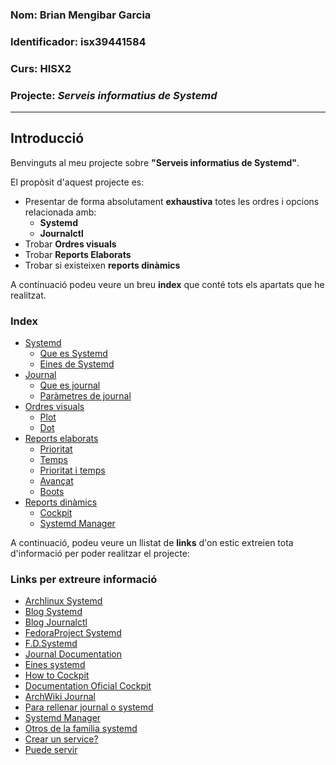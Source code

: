 ### Nom: Brian Mengibar Garcia

### Identificador: isx39441584

### Curs: HISX2

### Projecte: _Serveis informatius de Systemd_
---------------------------------------------------

## Introducció

Benvinguts al meu projecte sobre **"Serveis informatius de Systemd"**.

El propòsit d'aquest projecte es:
* Presentar de forma absolutament **exhaustiva** totes les ordres i opcions relacionada amb:
  * **Systemd**
  * **Journalctl**
* Trobar **Ordres visuals**
* Trobar **Reports Elaborats**
* Trobar si existeixen **reports dinàmics**

A continuació podeu veure un breu **index** que conté tots els apartats 
que he realitzat.

### Index
* [Systemd][]
  * [Que es Systemd][]
  * [Eines de Systemd][]
* [Journal][]
  * [Que es journal][]
  * [Paràmetres de journal][]
* [Ordres visuals][]
  * [Plot][]
  * [Dot][]
* [Reports elaborats][]
  * [Prioritat][]
  * [Temps][]
  * [Prioritat i temps][]
  * [Avançat][]
  * [Boots][]
* [Reports dinàmics][]
  * [Cockpit][]
  * [Systemd Manager][]

A continuació, podeu veure un llistat de **links** d'on estic extreien 
tota d'informació per poder realitzar el projecte:

### Links per extreure informació
* [Archlinux Systemd][]
* [Blog Systemd][]
* [Blog Journalctl][]
* [FedoraProject Systemd][]
* [F.D.Systemd][]
* [Journal Documentation][]
* [Eines systemd][]
* [How to Cockpit][]
* [Documentation Oficial Cockpit][]
* [ArchWiki Journal][]
* [Para rellenar journal o systemd][]
* [Systemd Manager][]
* [Otros de la familia systemd][]
* [Crear un service?][]
* [Puede servir][]

[Archlinux Systemd]: https://wiki.archlinux.org/index.php/systemd_(Espa%C3%B1ol)#Uso_b.C3.A1sico_de_systemctl
[Blog Systemd]: http://www.rafaelrojas.net/2012/08/24/entendiendo-a-systemd/
[Blog Journalctl]: https://juncotic.com/journalctl-comandos-interesantes/
[FedoraProject Systemd]: https://fedoraproject.org/wiki/Systemd
[F.D.Systemd]: https://docs.fedoraproject.org/en-US/Fedora/24/html/System_Administrators_Guide/ch-Services_and_Daemons.html
[Journal Documentation]: https://docs.fedoraproject.org/en-US/Fedora/24/html/System_Administrators_Guide/s1-Using_the_Journal.html
[Eines systemd]: https://diversidadyunpocodetodo.blogspot.com.es/2016/07/systemd-analyze-kcm-systemadm-systemctl.html
[How to Cockpit]: https://www.liquidweb.com/kb/how-to-use-cockpit-in-fedora-23/
[Documentation Oficial Cockpit]: http://cockpit-project.org/guide/latest/
[ArchWiki Journal]: https://wiki.archlinux.org/index.php/Systemd#Journal
[Para rellenar journal o systemd]: http://www.elarraydejota.com/guia-tecnica-de-gestion-de-servicios-en-systemd-para-administradores-de-sistemas/
[How to systemd manager]: https://copr.fedorainfracloud.org/coprs/nunodias/systemd-manager/
[Otros de la familia systemd]: https://wiki.christophchamp.com/index.php?title=Systemd#timedatectl
[Crear un service?]: https://www.tecmint.com/create-new-service-units-in-systemd/
[Puede servir]: https://www.digitalocean.com/community/tutorials/how-to-use-systemctl-to-manage-systemd-services-and-units

[Systemd]: notes_systemd.md#systemd
[Que es Systemd]:notes_systemd.md#que-%C3%A9s-systemd
[Eines de Systemd]: notes_eines_systemd.md#systemd-analyze
[Journal]: notes_journal.md#journal
[Que es journal]: notes_journal.md#que-es-journal
[Paràmetres de journal]: notes_journal.md#parametres-de-journalctl
[Reports dinàmics]: reports_dinamics.md#reports-dinamics
[Ordres visuals]: ordres_visuals.md#ordres-visuals
[Reports elaborats]: reports_elaborats.md#reports-elaborats
[Cockpit]: reports_dinamics.md#que-%C3%A9s-cockpit
[Systemd Manager]: reports_dinamics.md#que-%C3%A9s-systemd-manager
[Plot]: ordres_visuals.md#systemd-analyze-plot
[Dot]: ordres_visuals.md#systemd-analyze-dot
[Prioritat]: reports_elaborats.md#per-prioritat
[Temps]: reports_elaborats.md#per-temps
[Prioritat i temps]: reports_elaborats.md#filtrat-per-prioritat-i-temps
[Avançat]: reports_elaborats.md#filtrat-avan%C3%A7at
[Boots]: reports_elaborats.md#filtrat-per-boots
